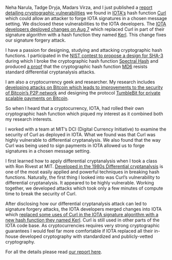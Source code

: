 Neha Narula, Tadge Dryja, Madars Virza, and I just published a [report detailing cryptographic vulnerabilities](https://github.com/mit-dci/tangled-curl/blob/master/vuln-iota.md) we found in [IOTA's](https://iota.org/) hash function [Curl](https://github.com/iotaledger/ccurl) which could allow an attacker to forge IOTA signatures in a chosen message setting. We disclosed these vulnerabilities to the IOTA developers. The [IOTA developers deployed changes on Aug 7](https://blog.iota.org/upgrades-updates-d12145e381eb) which replaced Curl in part of their signature algorithm with a hash function they named [Kerl](https://github.com/iotaledger/kerl). This change fixes our signature forgery attack.

I have a passion for designing, studying and attacking cryptographic hash functions. I participated in the [NIST contest to propose a design for SHA-3](https://en.wikipedia.org/wiki/SHA-3) during which I broke the cryptographic hash function [Spectral Hash](https://en.wikipedia.org/wiki/Spectral_Hash) and produced [a proof](http://www.ecrypt.eu.org/hash2011/proceedings/hash2011_16.pdf) that the cryptographic hash function [MD6](https://groups.csail.mit.edu/cis/md6/) resists standard differential cryptanalysis attacks. 

I am also a cryptocurrency geek and researcher. My research includes [developing attacks on Bitcoin which leads to improvements to the security of Bitcoin’s P2P network](https://www.internetsociety.org/sites/default/files/ndss2017_01-3_Heilman_paper.pdf) and designing the protocol [TumbleBit for private scalable payments on Bitcoin](https://www.internetsociety.org/sites/default/files/ndss2017_01-3_Heilman_paper.pdf).

So when I heard that a cryptocurrency, IOTA, had rolled their own cryptographic hash function which piqued my interest as it combined both my research interests.

I worked with a team at MIT’s DCI (Digital Currency Initiative) to examine the security of Curl as deployed in IOTA. What we found was that Curl was highly vulnerable to differential cryptanalysis.  We also found that the way Curl was being used to sign payments in IOTA allowed us to forge signatures in a chosen message setting.

I first learned how to apply differential cryptanalysis when I took a class with Ron Rivest at MIT. [Developed in the 1980s Differential cryptanalysis](https://en.wikipedia.org/wiki/Differential_cryptanalysis) is one of the most easily applied and powerful techniques in breaking hash functions. Naturally, the first thing I looked into was Curl’s vulnerability to differential cryptanalysis. It appeared to be highly vulnerable. Working together, we developed attacks which took only a few minutes of compute time to break the security of Curl.

After disclosing how our differential cryptanalysis attack can led to signature forgery attacks, the IOTA developers merged changes into IOTA which [replaced some uses of Curl in the IOTA signature algorithm with a new hash function they named Kerl](https://blog.iota.org/upgrades-updates-d12145e381eb). Curl is still used in other parts of the IOTA code base. As cryptocurrencies requires very strong cryptographic guarantees I would feel far more comfortable if IOTA replaced all their in-house developed cryptography with standardized and publicly-vetted cryptography.


For all the details please read [our report here](https://github.com/mit-dci/tangled-curl/blob/master/vuln-iota.md).